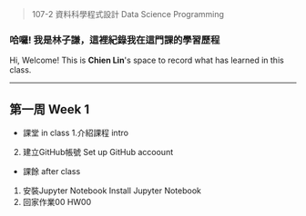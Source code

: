 > 107-2 資料科學程式設計 Data Science Programming

### 哈囉! 我是林子謙，這裡紀錄我在這門課的學習歷程  
Hi, Welcome! This is **Chien Lin**'s space to record what has learned in this class.
___

## 第一周 Week 1
- 課堂 in class
1.介紹課程 intro
2. 建立GitHub帳號 Set up GitHub accoount

- 課餘 after class
1. 安裝Jupyter Notebook Install Jupyter Notebook
2. 回家作業00 HW00
